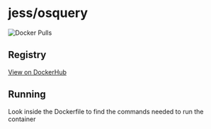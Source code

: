 # jess/osquery

![Docker Pulls](https://img.shields.io/docker/pulls/jess/osquery)



## Registry

[View on DockerHub](https://hub.docker.com/r/jess/osquery)

## Running

Look inside the Dockerfile to find the commands needed to run the container
